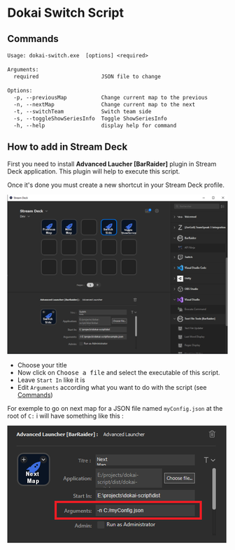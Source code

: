 # Dokai Switch Script

## Commands

```shell
Usage: dokai-switch.exe  [options] <required>

Arguments:
  required                    JSON file to change

Options:
  -p, --previousMap           Change current map to the previous
  -n, --nextMap               Change current map to the next
  -t, --switchTeam            Switch team side
  -s, --toggleShowSeriesInfo  Toggle ShowSeriesInfo
  -h, --help                  display help for command
```

## How to add in Stream Deck

First you need to install **Advanced Laucher \[BarRaider\]** plugin in Stream Deck application. This plugin will help to execute this script.

Once it's done you must create a new shortcut in your Stream Deck profile.

![Advanced Launcher Plugin](https://github.com/Ballrock/dokai-switch/blob/main/docs/plugin.png?raw=true)

- Choose your title
- Now click on <kbd>Choose a file</kbd> and select the executable of this script.
- Leave `Start In` like it is
- Edit `Arguments` according what you want to do with the script (see [Commands](#commands))

For exemple to go on next map for a JSON file named `myConfig.json` at the root of `C:` i will have something like this :

![Example](https://github.com/Ballrock/dokai-switch/blob/main/docs/example.png?raw=true)
